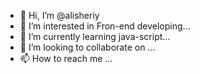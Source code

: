 - 👋 Hi, I’m @alisheriy
- 👀 I’m interested in Fron-end developing...
- 🌱 I’m currently learning java-script...
- 💞️ I’m looking to collaborate on ...
- 📫 How to reach me ...

<!---
alisheriy/alisheriy is a ✨ special ✨ repository because its `README.md` (this file) appears on your GitHub profile.
You can click the Preview link to take a look at your changes.
--->
